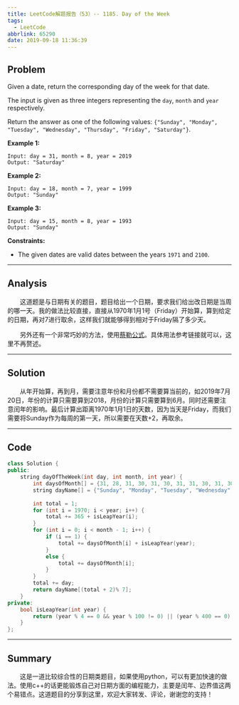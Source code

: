 ```yaml
---
title: LeetCode解题报告（53）-- 1185. Day of the Week
tags:
  - LeetCode
abbrlink: 65290
date: 2019-09-18 11:36:39
---
```


## Problem

Given a date, return the corresponding day of the week for that date.

The input is given as three integers representing the `day`, `month` and `year` respectively.

Return the answer as one of the following values:
`{"Sunday", "Monday", "Tuesday", "Wednesday", "Thursday", "Friday", "Saturday"}`.

<!-- more -->

**Example 1:**

```
Input: day = 31, month = 8, year = 2019
Output: "Saturday"
```

**Example 2:**

```
Input: day = 18, month = 7, year = 1999
Output: "Sunday"
```

**Example 3:**

```
Input: day = 15, month = 8, year = 1993
Output: "Sunday"
```

**Constraints:**

- The given dates are valid dates between the years `1971` and `2100`.

------

## Analysis

&emsp;&emsp;这道题是与日期有关的题目，题目给出一个日期，要求我们给出改日期是当周的哪一天。我的做法比较直接，直接从1970年1月1号（Friday）开始算，算到给定的日期，再对7进行取余，这样我们就能够得到相对于Friday隔了多少天。

&emsp;&emsp;另外还有一个非常巧妙的方法，使用[蔡勒公式](https://www.cnblogs.com/igaoshang/articles/Zeller.html)。具体用法参考链接就可以，这里不再赘述。

------

## Solution

&emsp;&emsp;从年开始算，再到月，需要注意年份和月份都不需要算当前的，如2019年7月20日，年份的计算只需要算到2018，月份的计算只需要算到6月。同时还需要注意闰年的影响。最后计算出距离1970年1月1日的天数，因为当天是Friday，而我们需要将Sunday作为每周的第一天，所以需要在天数+2，再取余。

------

## Code

```c++
class Solution {
public:
    string dayOfTheWeek(int day, int month, int year) {
        int daysOfMonth[] = {31, 28, 31, 30, 31, 30, 31, 31, 30, 31, 30, 31};
        string dayName[] = {"Sunday", "Monday", "Tuesday", "Wednesday", "Thursday", "Friday", "Saturday"};
        
        int total = 1;
        for (int i = 1970; i < year; i++) {
            total += 365 + isLeapYear(i);
        }
        for (int i = 0; i < month - 1; i++) {
            if (i == 1) {
                total += daysOfMonth[i] + isLeapYear(year);
            }
            else {
                total += daysOfMonth[i];
            }
        }
        total += day;
        return dayName[(total + 2)% 7];
    }
private:
    bool isLeapYear(int year) {
        return (year % 4 == 0 && year % 100 != 0) || (year % 400 == 0);
    }
};
```

------

## Summary

&emsp;&emsp;这是一道比较综合性的日期类题目，如果使用python，可以有更加快速的做法。使用c++的话更能锻炼自己对日期方面的编程能力，主要是闰年、边界值这两个易错点。这道题目的分享到这里，欢迎大家转发、评论，谢谢您的支持！
